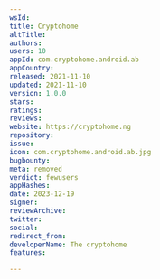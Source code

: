 ```yaml
---
wsId: 
title: Cryptohome
altTitle: 
authors: 
users: 10
appId: com.cryptohome.android.ab
appCountry: 
released: 2021-11-10
updated: 2021-11-10
version: 1.0.0
stars: 
ratings: 
reviews: 
website: https://cryptohome.ng
repository: 
issue: 
icon: com.cryptohome.android.ab.jpg
bugbounty: 
meta: removed
verdict: fewusers
appHashes: 
date: 2023-12-19
signer: 
reviewArchive: 
twitter: 
social: 
redirect_from: 
developerName: The cryptohome
features: 

---
```


